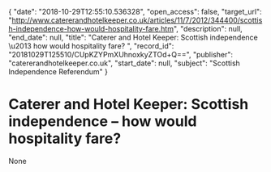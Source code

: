 {
  "date": "2018-10-29T12:55:10.536328", 
  "open_access": false, 
  "target_url": "http://www.catererandhotelkeeper.co.uk/articles/11/7/2012/344400/scottish-independence-how-would-hospitality-fare.htm", 
  "description": null, 
  "end_date": null, 
  "title": "Caterer and Hotel Keeper: Scottish independence \u2013 how would hospitality fare? ", 
  "record_id": "20181029T125510/CUpKZYPmXUhnoxkyZTOd+Q==", 
  "publisher": "catererandhotelkeeper.co.uk", 
  "start_date": null, 
  "subject": "Scottish Independence Referendum"
}

# Caterer and Hotel Keeper: Scottish independence – how would hospitality fare? 

None